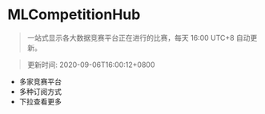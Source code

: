 # MLCompetitionHub

> 一站式显示各大数据竞赛平台正在进行的比赛，每天 16:00 UTC+8 自动更新。
  
> 更新时间: 2020-09-06T16:00:12+0800 

* 多家竞赛平台
* 多种订阅方式
* 下拉查看更多